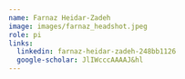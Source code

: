 ```yaml
---
name: Farnaz Heidar-Zadeh
image: images/farnaz_headshot.jpeg
role: pi
links:
  linkedin: farnaz-heidar-zadeh-248bb1126
  google-scholar: JlIWcccAAAAJ&hl
---
```

